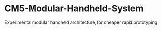 # CM5-Modular-Handheld-System
Experimental modular handheld architecture, for cheaper rapid prototyping
